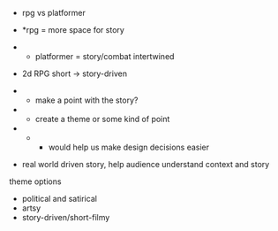 

* rpg vs platformer
* *rpg = more space for story
* * platformer = story/combat intertwined


* 2d RPG short -> story-driven
* * make a point with the story?
* * create a theme or some kind of point
* * * would help us make design decisions easier
* real world driven story, help audience understand context and story

theme options
* political and satirical
* artsy
* story-driven/short-filmy
